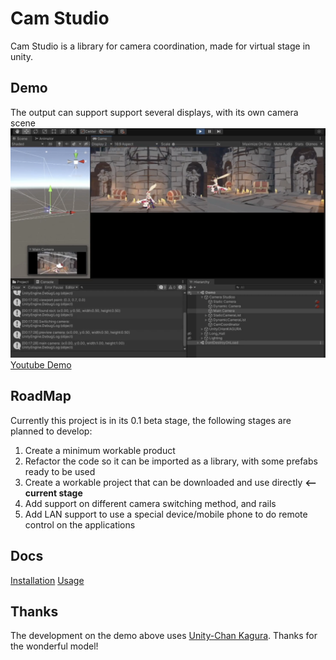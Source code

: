 # Cam Studio
Cam Studio is a library for camera coordination, made for virtual stage in unity.


## Demo
The output can support support several displays, with its own camera scene
![demo ScreenShot](./docs/assets/images/camStudioDemo.png)
[Youtube Demo](https://youtu.be/FwJzL46QnvU)

## RoadMap
Currently this project is in its 0.1 beta stage, the following stages are planned to develop:
1. Create a minimum workable product 
2. Refactor the code so it can be imported as a library, with some prefabs ready to be used
3. Create a workable project that can be downloaded and use directly **<-- current stage**
4. Add support on different camera switching method, and rails
5. Add LAN support to use a special device/mobile phone to do remote control on the applications

## Docs
[Installation](./docs/installation.md)
[Usage](./docs/usage.md)

## Thanks
The development on the demo above uses [Unity-Chan Kagura](https://unity-chan.com/contents/news/unitychankagura/). Thanks for the wonderful model!